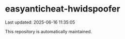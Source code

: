 # easyanticheat-hwidspoofer

Last updated: 2025-06-16 11:35:05

This repository is automatically maintained.
